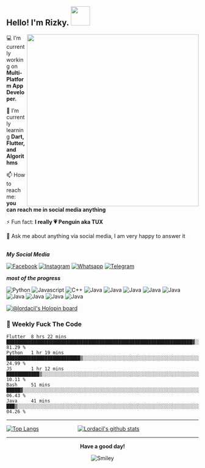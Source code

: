 <!-- <p>
  <a href="https://count.getloli.com/"><img src="https://count.getloli.com/get/@:lordacil" display="float" align="right" width="200px"></a>
</p> -->

<!-- ### Hi there, I'm Rizky 👋 -->
<h2> Hello! I'm Rizky. <img src="https://media.giphy.com/media/mGcNjsfWAjY5AEZNw6/giphy.gif" width="50"></h2>
<!--
**lordacil/lordacil** is a ✨ _special_ ✨ repository because its `README.md` (this file) appears on your GitHub profile.

Here are some ideas to get you started:

- 🔭 I’m currently working on ...
- 🌱 I’m currently learning ...
- 👯 I’m looking to collaborate on ...
- 🤔 I’m looking for help with ...
- 💬 Ask me about ...
- 📫 How to reach me: ...
- 😄 Pronouns: ...
- ⚡ Fun fact: ...
-->

<!-- [nimek](https://user-images.githubusercontent.com/56204095/88059580-41079800-cb8f-11ea-8a10-f668fbb7a1cc.png) -->
<img src="https://user-images.githubusercontent.com/56204095/119273842-fa634e00-bc36-11eb-9acf-d95a7944bce5.png" display="float" align="right" width="450">
  
💻 I’m currently working on <b>Multi-Platform App Developer.</b>

🌱 I’m currently learning <b>Dart, Flutter, and Algorithms</b>

📫 How to reach me: <b>you can reach me in social media anything</b>

⚡ Fun fact: <b>I really 💗 Penguin aka TUX</b>

💬 Ask me about anything via social media, I am very happy to answer it<br/></br>

***My Social Media***

[![Facebook](https://img.shields.io/badge/Facebook-1877F2?style=for-the-badge&logo=facebook&logoColor=white)](https://fb.me/nolep.sh)
[![Instagram](https://img.shields.io/badge/Instagram-E4405F?style=for-the-badge&logo=instagram&logoColor=white)](https://instagram.com/rnugraha.id)
[![Whatsapp](https://img.shields.io/badge/WhatsApp-25D366?style=for-the-badge&logo=whatsapp&logoColor=white)](https://api.whatsapp.com/send?phone=6289651816048)
[![Telegram](https://img.shields.io/badge/Telegram-2CA5E0?style=for-the-badge&logo=telegram&logoColor=white)](https://t.me/rnugrahaaa)

***most of the progress***

![Python](https://img.shields.io/badge/Python-3776AB?style=for-the-badge&logo=python&logoColor=white)
![Javascript](https://img.shields.io/badge/JavaScript-F7DF1E?style=for-the-badge&logo=javascript&logoColor=black)
![C++](https://img.shields.io/badge/C%2B%2B-00599C?style=for-the-badge&logo=c%2B%2B&logoColor=white)
![Java](https://img.shields.io/badge/Java-ED8B00?style=for-the-badge&logo=java&logoColor=white)
![Java](https://img.shields.io/badge/Kotlin-0095D5?&style=for-the-badge&logo=kotlin&logoColor=white)
![Java](https://img.shields.io/badge/Microsoft_Azure-0089D6?style=for-the-badge&logo=microsoft-azure&logoColor=white)
![Java](https://img.shields.io/badge/MySQL-00000F?style=for-the-badge&logo=mysql&logoColor=white)
![Java](https://img.shields.io/badge/Dart-0175C2?style=for-the-badge&logo=dart&logoColor=white)
![Java](https://img.shields.io/badge/Flutter-02569B?style=for-the-badge&logo=flutter&logoColor=white)
![Java](https://img.shields.io/badge/CSS3-1572B6?style=for-the-badge&logo=css3&logoColor=white)
![Java](https://img.shields.io/badge/HTML5-E34F26?style=for-the-badge&logo=html5&logoColor=whitewhite)
![Java](https://img.shields.io/badge/Arch_Linux-1793D1?style=for-the-badge&logo=arch-linux&logoColor=white)

[![@lordacil's Holopin board](https://holopin.me/lordacil)](https://holopin.io/@lordacil)

### :dart: Weekly Fuck The Code

<!--START_SECTION:waka-->
```text
Flutter  8 hrs 22 mins   ████████████████████████████████████████████████████████████████████▓░░░░░░░░░░░░░   81.29 % 
Python   1 hr 19 mins    ███████████████████████████▒░░░░░░░░░░░░░░░░░░░░░░░░░░░░░░░░░░░░░░░░░░░░░░░░░░░░░░   24.99 % 
JS       1 hr 12 mins    ████████████▒░░░░░░░░░░░░░░░░░░░░░░░░░░░░░░░░░░░░░░░░░░░░░░░░░░░░░░░░░░░░░░░░░░░░░   10.11 % 
Bash     51 mins         █████▓░░░░░░░░░░░░░░░░░░░░░░░░░░░░░░░░░░░░░░░░░░░░░░░░░░░░░░░░░░░░░░░░░░░░░░░░░░░░   06.43 % 
Java     41 mins         ███▒░░░░░░░░░░░░░░░░░░░░░░░░░░░░░░░░░░░░░░░░░░░░░░░░░░░░░░░░░░░░░░░░░░░░░░░░░░░░░░   04.26 % 
```
<!--END_SECTION:waka-->
___

[![Top Langs](https://github-readme-stats.vercel.app/api/top-langs/?username=lordacil&layout=compact)](https://github.com/lordacil/github-readme-stats)<html>&nbsp;&nbsp;&nbsp;&nbsp;&nbsp;&nbsp;&nbsp;&nbsp;&nbsp;&nbsp;&nbsp;&nbsp;&nbsp;&nbsp;&nbsp;&nbsp;&nbsp;&nbsp;&nbsp;&nbsp;&nbsp;&nbsp;&nbsp;&nbsp;&nbsp;</html>
[![Lordacil's github stats](https://github-readme-stats.vercel.app/api?username=lordacil)](https://github.com/lordacil/github-readme-stats)

___

<div align="center">
  <p><b>Have a good day!</b></p>
<div>
<img src="https://github.com/fnky/fnky/raw/fnky/img/smile.gif" alt="Smiley" align="center">
</div>
</div>
